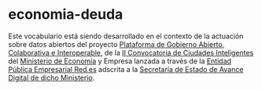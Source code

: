 # economia-deuda

Este vocabulario está siendo desarrollado en el contexto de la actuación sobre datos abiertos del proyecto [Plataforma de Gobierno Abierto, Colaborativa e Interoperable](http://www.red.es/redes/es/que-hacemos/ciudades-inteligentes/proyectos-en-ciudades), de la [II Convocatoria de Ciudades Inteligentes](https://perfilcontratante.red.es/perfilcontratante/busqueda/DetalleLicitacionesDefault.action?idLicitacion=6707&amp;visualizar=0) del [Ministerio de Economía](http://www.mineco.gob.es/) y Empresa lanzada a través de la [Entidad Pública Empresarial Red.es](http://www.red.es/) adscrita a la [Secretaría de Estado de Avance Digital de dicho Ministerio](http://www.mineco.gob.es/portal/site/mineco/avancedigital).
